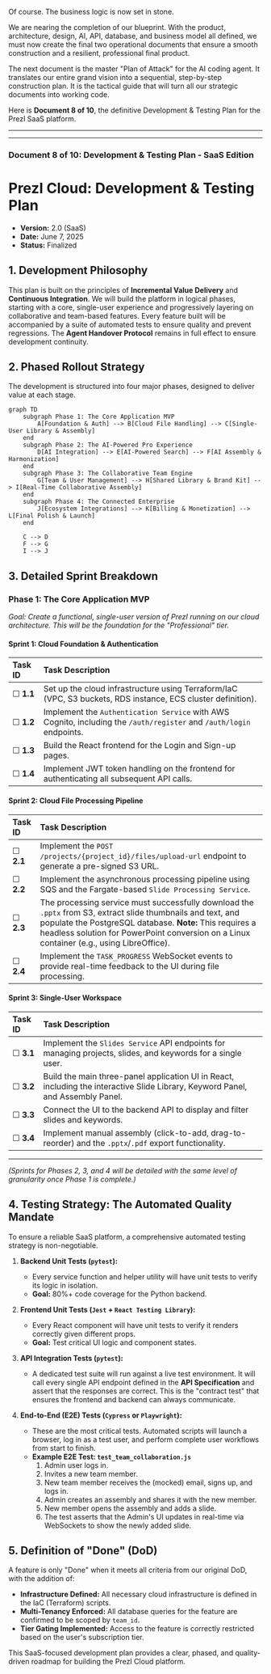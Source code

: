 Of course. The business logic is now set in stone.

We are nearing the completion of our blueprint. With the product, architecture, design, AI, API, database, and business model all defined, we must now create the final two operational documents that ensure a smooth construction and a resilient, professional final product.

The next document is the master "Plan of Attack" for the AI coding agent. It translates our entire grand vision into a sequential, step-by-step construction plan. It is the tactical guide that will turn all our strategic documents into working code.

Here is **Document 8 of 10**, the definitive Development & Testing Plan for the PrezI SaaS platform.

---
---

### **Document 8 of 10: Development & Testing Plan - SaaS Edition**

# PrezI Cloud: Development & Testing Plan

*   **Version:** 2.0 (SaaS)
*   **Date:** June 7, 2025
*   **Status:** Finalized

## 1. Development Philosophy

This plan is built on the principles of **Incremental Value Delivery** and **Continuous Integration**. We will build the platform in logical phases, starting with a core, single-user experience and progressively layering on collaborative and team-based features. Every feature built will be accompanied by a suite of automated tests to ensure quality and prevent regressions. The **Agent Handover Protocol** remains in full effect to ensure development continuity.

## 2. Phased Rollout Strategy

The development is structured into four major phases, designed to deliver value at each stage.

```mermaid
graph TD
    subgraph Phase 1: The Core Application MVP
        A[Foundation & Auth] --> B[Cloud File Handling] --> C[Single-User Library & Assembly]
    end
    subgraph Phase 2: The AI-Powered Pro Experience
        D[AI Integration] --> E[AI-Powered Search] --> F[AI Assembly & Harmonization]
    end
    subgraph Phase 3: The Collaborative Team Engine
        G[Team & User Management] --> H[Shared Library & Brand Kit] --> I[Real-Time Collaborative Assembly]
    end
    subgraph Phase 4: The Connected Enterprise
        J[Ecosystem Integrations] --> K[Billing & Monetization] --> L[Final Polish & Launch]
    end

    C --> D
    F --> G
    I --> J
```

## 3. Detailed Sprint Breakdown

### **Phase 1: The Core Application MVP**
*Goal: Create a functional, single-user version of PrezI running on our cloud architecture. This will be the foundation for the "Professional" tier.*

#### **Sprint 1: Cloud Foundation & Authentication**
| Task ID | Task Description |
| :--- | :--- |
| ☐ **1.1**| Set up the cloud infrastructure using Terraform/IaC (VPC, S3 buckets, RDS instance, ECS cluster definition). |
| ☐ **1.2**| Implement the `Authentication Service` with AWS Cognito, including the `/auth/register` and `/auth/login` endpoints. |
| ☐ **1.3**| Build the React frontend for the Login and Sign-up pages. |
| ☐ **1.4**| Implement JWT token handling on the frontend for authenticating all subsequent API calls. |

#### **Sprint 2: Cloud File Processing Pipeline**
| Task ID | Task Description |
| :--- | :--- |
| ☐ **2.1**| Implement the `POST /projects/{project_id}/files/upload-url` endpoint to generate a pre-signed S3 URL. |
| ☐ **2.2**| Implement the asynchronous processing pipeline using SQS and the Fargate-based `Slide Processing Service`. |
| ☐ **2.3**| The processing service must successfully download the `.pptx` from S3, extract slide thumbnails and text, and populate the PostgreSQL database. **Note:** This requires a headless solution for PowerPoint conversion on a Linux container (e.g., using LibreOffice). |
| ☐ **2.4**| Implement the `TASK_PROGRESS` WebSocket events to provide real-time feedback to the UI during file processing. |

#### **Sprint 3: Single-User Workspace**
| Task ID | Task Description |
| :--- | :--- |
| ☐ **3.1**| Implement the `Slides Service` API endpoints for managing projects, slides, and keywords for a single user. |
| ☐ **3.2**| Build the main three-panel application UI in React, including the interactive Slide Library, Keyword Panel, and Assembly Panel. |
| ☐ **3.3**| Connect the UI to the backend API to display and filter slides and keywords. |
| ☐ **3.4**| Implement manual assembly (click-to-add, drag-to-reorder) and the `.pptx`/`.pdf` export functionality. |

---

*(Sprints for Phases 2, 3, and 4 will be detailed with the same level of granularity once Phase 1 is complete.)*

## 4. Testing Strategy: The Automated Quality Mandate

To ensure a reliable SaaS platform, a comprehensive automated testing strategy is non-negotiable.

1.  **Backend Unit Tests (`pytest`):**
    *   Every service function and helper utility will have unit tests to verify its logic in isolation.
    *   **Goal:** 80%+ code coverage for the Python backend.

2.  **Frontend Unit Tests (`Jest` + `React Testing Library`):**
    *   Every React component will have unit tests to verify it renders correctly given different props.
    *   **Goal:** Test critical UI logic and component states.

3.  **API Integration Tests (`pytest`):**
    *   A dedicated test suite will run against a live test environment. It will call every single API endpoint defined in the **API Specification** and assert that the responses are correct. This is the "contract test" that ensures the frontend and backend can always communicate.

4.  **End-to-End (E2E) Tests (`Cypress` or `Playwright`):**
    *   These are the most critical tests. Automated scripts will launch a browser, log in as a test user, and perform complete user workflows from start to finish.
    *   **Example E2E Test: `test_team_collaboration.js`**
        1.  Admin user logs in.
        2.  Invites a new team member.
        3.  New team member receives the (mocked) email, signs up, and logs in.
        4.  Admin creates an assembly and shares it with the new member.
        5.  New member opens the assembly and adds a slide.
        6.  The test asserts that the Admin's UI updates in real-time via WebSockets to show the newly added slide.

## 5. Definition of "Done" (DoD)

A feature is only "Done" when it meets all criteria from our original DoD, with the addition of:
*   **Infrastructure Defined:** All necessary cloud infrastructure is defined in the IaC (Terraform) scripts.
*   **Multi-Tenancy Enforced:** All database queries for the feature are confirmed to be scoped by `team_id`.
*   **Tier Gating Implemented:** Access to the feature is correctly restricted based on the user's subscription tier.

This SaaS-focused development plan provides a clear, phased, and quality-driven roadmap for building the PrezI Cloud platform.